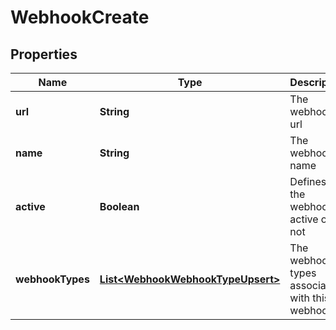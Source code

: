 

# WebhookCreate

## Properties

Name | Type | Description | Notes
------------ | ------------- | ------------- | -------------
**url** | **String** | The webhook&#39;s url | 
**name** | **String** | The webhook&#39;s name | 
**active** | **Boolean** | Defines if the webhook is active or not |  [optional]
**webhookTypes** | [**List&lt;WebhookWebhookTypeUpsert&gt;**](WebhookWebhookTypeUpsert.md) | The webhook types associated with this webhook |  [optional]




